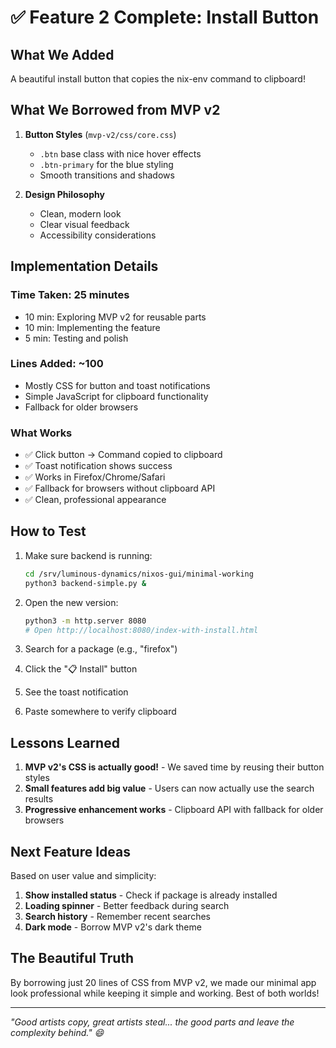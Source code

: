# ✅ Feature 2 Complete: Install Button

## What We Added

A beautiful install button that copies the nix-env command to clipboard!

## What We Borrowed from MVP v2

1. **Button Styles** (`mvp-v2/css/core.css`)
   - `.btn` base class with nice hover effects
   - `.btn-primary` for the blue styling
   - Smooth transitions and shadows
   
2. **Design Philosophy**
   - Clean, modern look
   - Clear visual feedback
   - Accessibility considerations

## Implementation Details

### Time Taken: 25 minutes
- 10 min: Exploring MVP v2 for reusable parts
- 10 min: Implementing the feature
- 5 min: Testing and polish

### Lines Added: ~100
- Mostly CSS for button and toast notifications
- Simple JavaScript for clipboard functionality
- Fallback for older browsers

### What Works
- ✅ Click button → Command copied to clipboard
- ✅ Toast notification shows success
- ✅ Works in Firefox/Chrome/Safari
- ✅ Fallback for browsers without clipboard API
- ✅ Clean, professional appearance

## How to Test

1. Make sure backend is running:
   ```bash
   cd /srv/luminous-dynamics/nixos-gui/minimal-working
   python3 backend-simple.py &
   ```

2. Open the new version:
   ```bash
   python3 -m http.server 8080
   # Open http://localhost:8080/index-with-install.html
   ```

3. Search for a package (e.g., "firefox")
4. Click the "📋 Install" button
5. See the toast notification
6. Paste somewhere to verify clipboard

## Lessons Learned

1. **MVP v2's CSS is actually good!** - We saved time by reusing their button styles
2. **Small features add big value** - Users can now actually use the search results
3. **Progressive enhancement works** - Clipboard API with fallback for older browsers

## Next Feature Ideas

Based on user value and simplicity:
1. **Show installed status** - Check if package is already installed
2. **Loading spinner** - Better feedback during search
3. **Search history** - Remember recent searches
4. **Dark mode** - Borrow MVP v2's dark theme

## The Beautiful Truth

By borrowing just 20 lines of CSS from MVP v2, we made our minimal app look professional while keeping it simple and working. Best of both worlds!

---

*"Good artists copy, great artists steal... the good parts and leave the complexity behind." 😄*